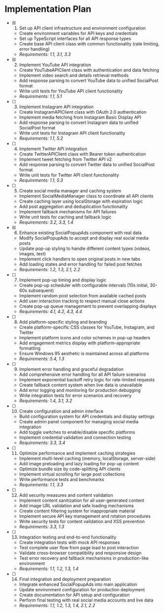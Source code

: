# Implementation Plan

- [x] 1. Set up API client infrastructure and environment configuration





  - Create environment variables for API keys and credentials
  - Set up TypeScript interfaces for all API response types
  - Create base API client class with common functionality (rate limiting, error handling)
  - _Requirements: 1.1, 3.1, 3.3_

- [x] 2. Implement YouTube API integration





  - Create YouTubeAPIClient class with authentication and data fetching
  - Implement video search and details retrieval methods
  - Add response parsing to convert YouTube data to unified SocialPost format
  - Write unit tests for YouTube API client functionality
  - _Requirements: 1.1, 5.1_

- [ ] 3. Implement Instagram API integration
  - Create InstagramAPIClient class with OAuth 2.0 authentication
  - Implement media fetching from Instagram Basic Display API
  - Add response parsing to convert Instagram data to unified SocialPost format
  - Write unit tests for Instagram API client functionality
  - _Requirements: 1.1, 5.2_

- [ ] 4. Implement Twitter API integration
  - Create TwitterAPIClient class with Bearer token authentication
  - Implement tweet fetching from Twitter API v2
  - Add response parsing to convert Twitter data to unified SocialPost format
  - Write unit tests for Twitter API client functionality
  - _Requirements: 1.1, 5.3_

- [ ] 5. Create social media manager and caching system
  - Implement SocialMediaManager class to coordinate all API clients
  - Create caching layer using localStorage with expiration logic
  - Add post aggregation and deduplication functionality
  - Implement fallback mechanisms for API failures
  - Write unit tests for caching and fallback logic
  - _Requirements: 3.2, 3.3, 1.4_

- [x] 6. Enhance existing SocialPopupAds component with real data






  - Modify SocialPopupAds to accept and display real social media posts
  - Update pop-up styling to handle different content types (videos, images, text)
  - Implement click handlers to open original posts in new tabs
  - Add loading states and error handling for failed post fetches
  - _Requirements: 1.2, 1.3, 2.1, 2.2_

- [ ] 7. Implement pop-up timing and display logic
  - Create pop-up scheduler with configurable intervals (10s initial, 30-60s subsequent)
  - Implement random post selection from available cached posts
  - Add user interaction tracking to respect manual close actions
  - Create pop-up queue management to prevent overlapping displays
  - _Requirements: 4.1, 4.2, 4.3, 4.4_

- [ ] 8. Add platform-specific styling and branding
  - Create platform-specific CSS classes for YouTube, Instagram, and Twitter
  - Implement platform icons and color schemes in pop-up headers
  - Add engagement metrics display with platform-appropriate formatting
  - Ensure Windows 95 aesthetic is maintained across all platforms
  - _Requirements: 5.4, 1.3_

- [ ] 9. Implement error handling and graceful degradation
  - Add comprehensive error handling for all API failure scenarios
  - Implement exponential backoff retry logic for rate-limited requests
  - Create fallback content system when live data is unavailable
  - Add error logging and monitoring for production debugging
  - Write integration tests for error scenarios and recovery
  - _Requirements: 1.4, 3.1, 3.2_

- [ ] 10. Create configuration and admin interface
  - Build configuration system for API credentials and display settings
  - Create admin panel component for managing social media integration
  - Add toggle switches to enable/disable specific platforms
  - Implement credential validation and connection testing
  - _Requirements: 3.3, 3.4_

- [ ] 11. Optimize performance and implement caching strategies
  - Implement multi-level caching (memory, localStorage, server-side)
  - Add image preloading and lazy loading for pop-up content
  - Optimize bundle size by code-splitting API clients
  - Implement virtual scrolling for large post collections
  - Write performance tests and benchmarks
  - _Requirements: 1.1, 3.3_

- [ ] 12. Add security measures and content validation
  - Implement content sanitization for all user-generated content
  - Add image URL validation and safe loading mechanisms
  - Create content filtering system for inappropriate material
  - Implement secure API key management and rotation procedures
  - Write security tests for content validation and XSS prevention
  - _Requirements: 3.3, 1.3_

- [ ] 13. Integration testing and end-to-end functionality
  - Create integration tests with mock API responses
  - Test complete user flow from page load to post interaction
  - Validate cross-browser compatibility and responsive design
  - Test error recovery and fallback mechanisms in production-like environment
  - _Requirements: 1.1, 1.2, 1.3, 1.4_

- [ ] 14. Final integration and deployment preparation
  - Integrate enhanced SocialPopupAds into main application
  - Update environment configuration for production deployment
  - Create documentation for API setup and configuration
  - Perform final testing with real social media accounts and live data
  - _Requirements: 1.1, 1.2, 1.3, 1.4, 2.1, 2.2_